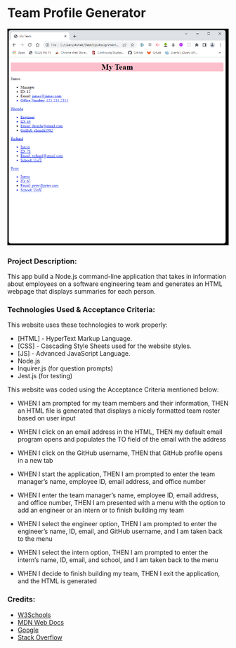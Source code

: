 # **Team Profile Generator**

![alt text](screenshot.png)


### **Project Description:**
This app build a Node.js command-line application that takes in information about employees on a software engineering team and generates an HTML webpage that displays summaries for each person.


### **Technologies Used & Acceptance Criteria:**
This website uses these technologies to work properly:
- [HTML] - HyperText Markup Language.
- [CSS] - Cascading Style Sheets used for the website styles.
- [JS] - Advanced JavaScript Language.
- Node.js
- Inquirer.js (for question prompts)
- Jest.js (for testing)


This website was coded using the Acceptance Criteria mentioned below:
- WHEN I am prompted for my team members and their information, THEN an HTML file is generated that displays a nicely formatted team roster based on user input

- WHEN I click on an email address in the HTML, THEN my default email program opens and populates the TO field of the email with the address

- WHEN I click on the GitHub username, THEN that GitHub profile opens in a new tab

- WHEN I start the application, THEN I am prompted to enter the team manager’s name, employee ID, email address, and office number

- WHEN I enter the team manager’s name, employee ID, email address, and office number, THEN I am presented with a menu with the option to add an engineer or an intern or to finish building my team

- WHEN I select the engineer option, THEN I am prompted to enter the engineer’s name, ID, email, and GitHub username, and I am taken back to the menu

- WHEN I select the intern option, THEN I am prompted to enter the intern’s name, ID, email, and school, and I am taken back to the menu

- WHEN I decide to finish building my team, THEN I exit the application, and the HTML is generated


### **Credits:**
- [W3Schools](https://www.w3schools.com "W3Schools")
- [MDN Web Docs](https://developer.mozilla.org "MDN Web Docs")
- [Google](https://www.google.com "Google's Homepage")
- [Stack Overflow](https://stackoverflow.com "Stack Overflow website")
